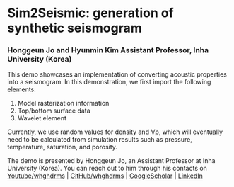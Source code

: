 # Sim2Seismic: generation of synthetic seismogram

### Honggeun Jo and Hyunmin Kim Assistant Professor, Inha University (Korea)

This demo showcases an implementation of converting acoustic properties into a seismogram. In this demonstration, we first import the following elements:
1. Model rasterization information
1. Top/bottom surface data
1. Wavelet element

Currently, we use random values for density and Vp, which will eventually need to be calculated from simulation results such as pressure, temperature, saturation, and porosity. 

The demo is presented by Honggeun Jo, an Assistant Professor at Inha University (Korea). You can reach out to him through his contacts on [Youtube/whghdrms](https://www.youtube.com/@whghdrms) | [GitHub/whghdrms](https://github.com/whghdrms) |  [GoogleScholar](https://scholar.google.com/citations?user=u0OE5CIAAAAJ&hl=en) | [LinkedIn](https://www.linkedin.com/in/honggeun-jo/)
